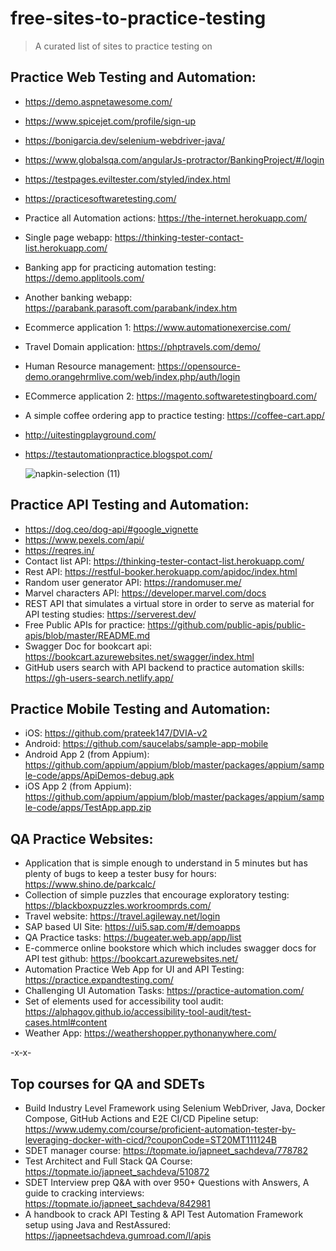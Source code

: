 # free-sites-to-practice-testing
> A curated list of sites to practice testing on

## Practice Web Testing and Automation: 

- https://demo.aspnetawesome.com/
- https://www.spicejet.com/profile/sign-up
- https://bonigarcia.dev/selenium-webdriver-java/
- https://www.globalsqa.com/angularJs-protractor/BankingProject/#/login
- https://testpages.eviltester.com/styled/index.html
- https://practicesoftwaretesting.com/
-  Practice all Automation actions: https://the-internet.herokuapp.com/
- Single page webapp: https://thinking-tester-contact-list.herokuapp.com/
- Banking app for practicing automation testing: https://demo.applitools.com/
- Another banking webapp: https://parabank.parasoft.com/parabank/index.htm
- Ecommerce application 1: https://www.automationexercise.com/
- Travel Domain application: https://phptravels.com/demo/
- Human Resource management: https://opensource-demo.orangehrmlive.com/web/index.php/auth/login
- ECommerce application 2: https://magento.softwaretestingboard.com/
- A simple coffee ordering app to practice testing: https://coffee-cart.app/
- http://uitestingplayground.com/
- https://testautomationpractice.blogspot.com/

  ![napkin-selection (11)](https://github.com/user-attachments/assets/b0ab79da-c96a-499b-9be7-6906db1b0933)


## Practice API Testing and Automation: 

- https://dog.ceo/dog-api/#google_vignette
- https://www.pexels.com/api/
- https://reqres.in/
- Contact list API: https://thinking-tester-contact-list.herokuapp.com/
- Rest API: https://restful-booker.herokuapp.com/apidoc/index.html
- Random user generator API: https://randomuser.me/
- Marvel characters API: https://developer.marvel.com/docs
- REST API that simulates a virtual store in order to serve as material for API testing studies: https://serverest.dev/
- Free Public APIs for practice: https://github.com/public-apis/public-apis/blob/master/README.md
- Swagger Doc for bookcart api: https://bookcart.azurewebsites.net/swagger/index.html
- GitHub users search with API backend to practice automation skills: https://gh-users-search.netlify.app/

## Practice Mobile Testing and Automation: 

- iOS: https://github.com/prateek147/DVIA-v2
- Android: https://github.com/saucelabs/sample-app-mobile
- Android App 2 (from Appium): https://github.com/appium/appium/blob/master/packages/appium/sample-code/apps/ApiDemos-debug.apk
- iOS App 2 (from Appium): https://github.com/appium/appium/blob/master/packages/appium/sample-code/apps/TestApp.app.zip

## QA Practice Websites: 
- Application that is simple enough to understand in 5 minutes but has plenty of bugs to keep a tester busy for hours: https://www.shino.de/parkcalc/
- Collection of simple puzzles that encourage exploratory testing: https://blackboxpuzzles.workroomprds.com/
- Travel website: https://travel.agileway.net/login
- SAP based UI Site: https://ui5.sap.com/#/demoapps
- QA Practice tasks: https://bugeater.web.app/app/list
- E-commerce online bookstore which which includes swagger docs for API test github: https://bookcart.azurewebsites.net/
- Automation Practice Web App for UI and API Testing: https://practice.expandtesting.com/
- Challenging UI Automation Tasks: https://practice-automation.com/
- Set of elements used for accessibility tool audit: https://alphagov.github.io/accessibility-tool-audit/test-cases.html#content
- Weather App: https://weathershopper.pythonanywhere.com/


-x-x-

## Top courses for QA and SDETs

- Build Industry Level Framework using Selenium WebDriver, Java, Docker Compose, GitHub Actions and E2E CI/CD Pipeline setup: https://www.udemy.com/course/proficient-automation-tester-by-leveraging-docker-with-cicd/?couponCode=ST20MT111124B
- SDET manager course: https://topmate.io/japneet_sachdeva/778782
- Test Architect and Full Stack QA Course: https://topmate.io/japneet_sachdeva/510872
- SDET Interview prep Q&A with over 950+ Questions with Answers, A guide to cracking interviews: https://topmate.io/japneet_sachdeva/842981
- A handbook to crack API Testing & API Test Automation Framework setup using Java and RestAssured: https://japneetsachdeva.gumroad.com/l/apis
